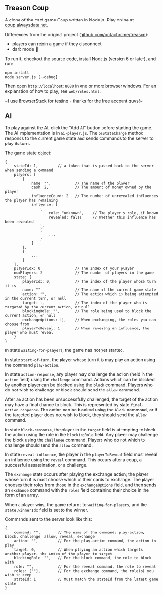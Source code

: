 Treason Coup
------------

A clone of the card game Coup written in Node.js. Play online at [coup.alwaysdata.net](https://coup.alwaysdata.net).

Differences from the original project ([github.com/octachrome/treason](https://github.com/octachrome/treason)):
* players can rejoin a game if they disconnect;
* dark mode 🌚

To run it, checkout the source code, install Node.js (version 6 or later), and run:

    npm install
    node server.js [--debug]

Then open `http://localhost:8080` in one or more browser windows. For an explanation of how to play, see `web/rules.html`.

~I use BrowserStack for testing - thanks for the free account guys!~

AI
--

To play against the AI, click the "Add AI" button before starting the game. The AI implementation is in `ai-player.js`. The `onStateChange` method responds to the current game state and sends commands to the server to play its turn.

The game state object:

    {
        stateId: 1,         // a token that is passed back to the server when sending a command
        players: [
            {
                name: "",           // The name of the player
                cash: 2,            // The amount of money owned by the player
                influenceCount: 2   // The number of unrevealed influences the player has remaining
                influence: [
                    {
                        role: "unknown",    // The player's role, if known
                        revealed: false     // Whether this influence has been revealed
                    },
                    {
                        ...
                    }
                ]
            },
            {
                ...
            }
        ],
        playerIdx: 0                // The index of your player
        numPlayers: 2               // The number of players in the game
        state: {
            playerIdx: 0,           // The index of the player whose turn it is
            name: "",               // The name of the current game state
            action: "",             // The action which is being attempted in the current turn, or null
            target: 1,              // The index of the player who is targeted by the current action, or null
            blockingRole: "",       // The role being used to block the current action, or null
            exchangeOptions: [],    // When exchanging, the roles you can choose from
            playerToReveal: 1       // When revealng an influence, the player who must reveal
        }
    }

In state `waiting-for-players`, the game has not yet started.

In state `start-of-turn`, the player whose turn it is may play an action using the command `play-action`.

In state `action-response`, any player may challenge the action (held in the `action` field) using the `challenge` command. Actions which can be blocked by another player can be blocked using the `block` command. Players who do not wish to challenge or block should send the `allow` command.

After an action has been unsuccessfully challenged, the target of the action may have a final chance to block. This is represented by state `final-action-response`. The action can be blocked using the `block` command, or if the targeted player does not wish to block, they should send the `allow` command.

In state `block-response`, the player in the `target` field is attempting to block the action using the role in the `blockingRole` field. Any player may challenge the block using the `challenge` command. Players who do not which to challenge should send the `allow` command.

In state `reveal-influence`, the player in the `playerToReveal` field must reveal an influence using the `reveal` command. This occurs after a coup, a successful assassination, or a challenge.

The `exchange` state occurs after playing the exchange action; the player whose turn it is must choose which of their cards to exchange. The player chooses their roles from those in the `exchangeOptions` field, and then sends an `exchange` command with the `roles` field containing their choice in the form of an array.

When a player wins, the game returns to `waiting-for-players`, and the `state.winnerIdx` field is set to the winner.

Commands sent to the server look like this:

    {
        command: "",        // The name of the command: play-action, block, challenge, allow, reveal, exchange
        action: "",         // For the play-action command, the action to play
        target: 0,          // When playing an action which targets another player, the index of the player to target
        blockingRole: "",   // For the block command, the role to block with
        role: "",           // For the reveal command, the role to reveal
        roles: [""],        // For the exchange command, the role(s) you wish to keep
        stateId: 1          // Must match the stateId from the latest game state
    }
